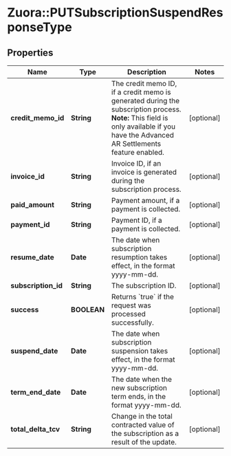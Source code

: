 # Zuora::PUTSubscriptionSuspendResponseType

## Properties
Name | Type | Description | Notes
------------ | ------------- | ------------- | -------------
**credit_memo_id** | **String** | The credit memo ID, if a credit memo is generated during the subscription process.  **Note:** This field is only available if you have the Advanced AR Settlements feature enabled.  | [optional] 
**invoice_id** | **String** | Invoice ID, if an invoice is generated during the subscription process.  | [optional] 
**paid_amount** | **String** | Payment amount, if a payment is collected.  | [optional] 
**payment_id** | **String** | Payment ID, if a payment is collected.  | [optional] 
**resume_date** | **Date** | The date when subscription resumption takes effect, in the format yyyy-mm-dd.  | [optional] 
**subscription_id** | **String** | The subscription ID.  | [optional] 
**success** | **BOOLEAN** | Returns &#x60;true&#x60; if the request was processed successfully.  | [optional] 
**suspend_date** | **Date** | The date when subscription suspension takes effect, in the format yyyy-mm-dd.  | [optional] 
**term_end_date** | **Date** | The date when the new subscription term ends, in the format yyyy-mm-dd.  | [optional] 
**total_delta_tcv** | **String** | Change in the total contracted value of the subscription as a result of the update.  | [optional] 



